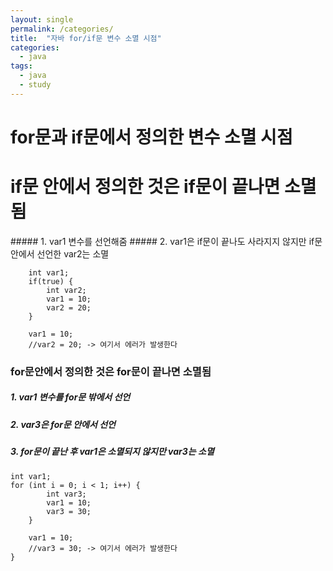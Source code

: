 ```yaml
---
layout: single
permalink: /categories/
title:  "자바 for/if문 변수 소멸 시점"
categories:
  - java
tags:
  - java
  - study
---
```


# for문과 if문에서 정의한 변수 소멸 시점

<h1>if문 안에서 정의한 것은 if문이 끝나면 소멸됨</h1>
##### 1. var1 변수를 선언해줌
##### 2. var1은 if문이 끝나도 사라지지 않지만 if문 안에서 선언한 var2는 소멸

		int var1;
		if(true) {
			int var2;
			var1 = 10;
			var2 = 20;
		}
		
		var1 = 10;
		//var2 = 20; -> 여기서 에러가 발생한다
	
  
 ### for문안에서 정의한 것은 for문이 끝나면 소멸됨
 ##### 1. var1 변수를 for문 밖에서 선언
 ##### 2. var3은 for문 안에서 선언
 ##### 3. for문이 끝난 후 var1은 소멸되지 않지만 var3는 소멸
  
    int var1;
    for (int i = 0; i < 1; i++) {
			int var3;
			var1 = 10;
			var3 = 30;
		}

		var1 = 10;
		//var3 = 30; -> 여기서 에러가 발생한다
	}
